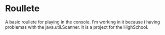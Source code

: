 # Roullete
A basic roullete for playing in the console. I'm working in it because i having problemas with the java.util.Scanner. It is a project for the HighSchool.
